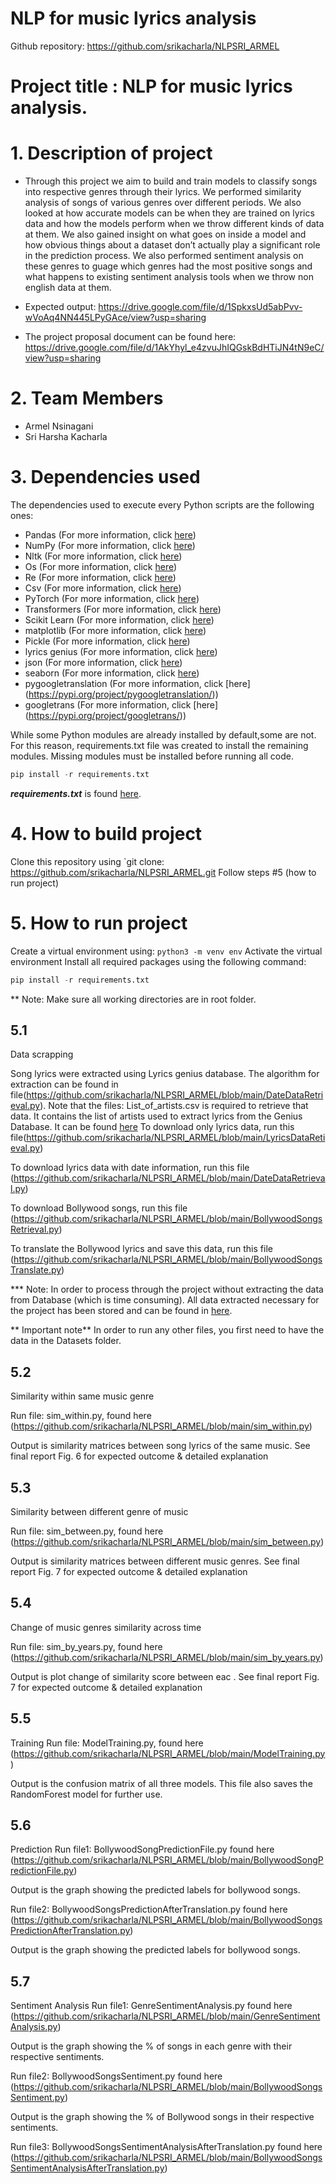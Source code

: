 # NLP for music lyrics analysis

Github repository: https://github.com/srikacharla/NLPSRI_ARMEL

# Project title : NLP for music lyrics analysis.

# 1. Description of project
- Through this project we aim to build and train models to classify songs into respective genres through their lyrics. We performed similarity analysis of songs of various genres over different periods. We also looked at how accurate models can be when they are trained on lyrics data and how the models perform when we throw different kinds of data at them. We also gained insight on what goes on inside a model and how obvious things about a dataset don’t actually play a significant role in the prediction process. We also performed sentiment analysis on these genres to guage which genres had the most positive songs and what happens to existing sentiment analysis tools when we throw non english data at them. 

- Expected output:
https://drive.google.com/file/d/1SpkxsUd5abPvv-wVoAq4NN445LPyGAce/view?usp=sharing

- The project proposal document can be found here:
 https://drive.google.com/file/d/1AkYhyl_e4zvuJhIQGskBdHTiJN4tN9eC/view?usp=sharing

# 2. Team Members
- Armel Nsinagani
- Sri Harsha Kacharla

# 3. Dependencies used

The dependencies used to execute every Python scripts are the following ones:
- Pandas (For more information, click [here](https://pandas.pydata.org/))
- NumPy (For more information, click [here](https://numpy.org/))
- Nltk (For more information, click [here](https://www.nltk.org/))
- Os (For more information, click [here](https://docs.python.org/3/library/os.html))
- Re (For more information, click [here](https://docs.python.org/3/library/re.html))
- Csv (For more information, click [here](https://docs.python.org/3/library/csv.html))
- PyTorch (For more information, click [here](https://pytorch.org/))
- Transformers (For more information, click [here](https://huggingface.co/transformers/installation.html))
- Scikit Learn (For more information, click [here](https://scikit-learn.org/stable/))
- matplotlib  (For more information, click [here](https://matplotlib.org/))
- Pickle (For more information, click [here](https://docs.python.org/3/library/pickle.html))
- lyrics genius (For more information, click [here](https://pypi.org/project/lyricsgenius/))
- json (For more information, click [here](https://docs.python.org/3/library/json.html))
- seaborn (For more information, click [here](https://seaborn.pydata.org/))
- pygoogletranslation (For more information, click [here] (https://pypi.org/project/pygoogletranslation/))
- googletrans (For more information, click [here] (https://pypi.org/project/googletrans/))


While some Python modules are already installed by default,some are not. 
For this reason, requirements.txt file was created to install the remaining modules. 
Missing modules must be installed before running all code.


```python
pip install -r requirements.txt
```

***requirements.txt*** is found [here](https://github.com/srikacharla/NLPSRI_ARMEL/blob/main/requirements.txt).

# 4. How to build project
Clone this repository using `git clone: https://github.com/srikacharla/NLPSRI_ARMEL.git
Follow steps #5 (how to run project)


# 5. How to run project
Create a virtual environment using: `python3 -m venv env` 
Activate the virtual environment
Install all required packages using the following command:
```python
pip install -r requirements.txt
```
** Note: Make sure all working directories are in root folder.


## 5.1
Data scrapping

Song lyrics were extracted using Lyrics genius database. The algorithm for extraction can be found in file(https://github.com/srikacharla/NLPSRI_ARMEL/blob/main/DateDataRetrieval.py). Note that the files: List_of_artists.csv is required to retrieve that data. It contains the list of artists used to extract lyrics from the Genius Database. It can be found [here](https://github.com/srikacharla/NLPSRI_ARMEL/tree/main/Datasets)
To download only lyrics data, run this file(https://github.com/srikacharla/NLPSRI_ARMEL/blob/main/LyricsDataRetieval.py) 

To download lyrics data with date information, run this file (https://github.com/srikacharla/NLPSRI_ARMEL/blob/main/DateDataRetrieval.py) 

To download Bollywood songs, run this file (https://github.com/srikacharla/NLPSRI_ARMEL/blob/main/BollywoodSongsRetrieval.py) 

To translate the Bollywood lyrics and save this data, run this file (https://github.com/srikacharla/NLPSRI_ARMEL/blob/main/BollywoodSongsTranslate.py)

*** Note: In order to process through the project without extracting the data from Database (which is time consuming). All data extracted necessary for the project has been stored and can be found in [here](https://github.com/srikacharla/NLPSRI_ARMEL/tree/main/Datasets). 

** Important note** 
In order to run any other files, you first need to have the data in the Datasets folder. 

## 5.2 
Similarity within same music genre

Run file: sim_within.py, found here (https://github.com/srikacharla/NLPSRI_ARMEL/blob/main/sim_within.py)  

Output is similarity matrices between song lyrics of the same music. See final report Fig. 6 for expected outcome & detailed explanation 

## 5.3 
Similarity between different genre of music

Run file: sim_between.py, found here (https://github.com/srikacharla/NLPSRI_ARMEL/blob/main/sim_between.py)

Output is similarity matrices between different music genres. See final report Fig. 7 for expected outcome & detailed explanation

## 5.4 
Change of music genres similarity across time  

Run file: sim_by_years.py, found here (https://github.com/srikacharla/NLPSRI_ARMEL/blob/main/sim_by_years.py)    

Output is plot change of similarity score between eac . See final report Fig. 7 for expected outcome & detailed explanation

## 5.5 
Training
Run file: ModelTraining.py, found here (https://github.com/srikacharla/NLPSRI_ARMEL/blob/main/ModelTraining.py)

Output is the confusion matrix of all three models. This file also saves the RandomForest model for further use.

## 5.6 
Prediction 
Run file1: BollywoodSongPredictionFile.py found here 
(https://github.com/srikacharla/NLPSRI_ARMEL/blob/main/BollywoodSongPredictionFile.py)

Output is the graph showing the predicted labels for bollywood songs. 

Run file2: BollywoodSongsPredictionAfterTranslation.py found here (https://github.com/srikacharla/NLPSRI_ARMEL/blob/main/BollywoodSongsPredictionAfterTranslation.py)

Output is the graph showing the predicted labels for bollywood songs.

## 5.7 
Sentiment Analysis
Run file1: GenreSentimentAnalysis.py found here (https://github.com/srikacharla/NLPSRI_ARMEL/blob/main/GenreSentimentAnalysis.py)

Output is the graph showing the % of songs in each genre with their respective sentiments.

Run file2: BollywoodSongsSentiment.py found here
(https://github.com/srikacharla/NLPSRI_ARMEL/blob/main/BollywoodSongsSentiment.py)

Output is the graph showing the % of Bollywood songs in their respective sentiments.

Run file3: BollywoodSongsSentimentAnalysisAfterTranslation.py found here (https://github.com/srikacharla/NLPSRI_ARMEL/blob/main/BollywoodSongsSentimentAnalysisAfterTranslation.py)



